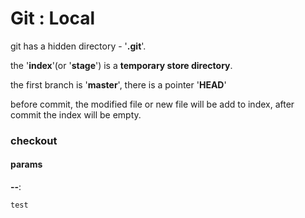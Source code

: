 # Git : Local

git has a hidden directory - '**.git**'.

the '**index**'(or '**stage**') is a **temporary store directory**.

the first branch is '**master**', there is a pointer '**HEAD**'

before commit, the modified file or new file will be add to index, after commit the index will be empty.

### checkout

#### params
**--**:
```
test
```

